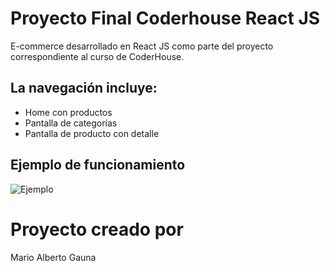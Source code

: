 # Proyecto Final Coderhouse React JS

E-commerce desarrollado en React JS como parte del proyecto correspondiente al curso de CoderHouse.

## La navegación incluye:

- Home con productos
- Pantalla de categorías 
- Pantalla de producto con detalle

## Ejemplo de funcionamiento

![Ejemplo](../src/image/Preentregafinal.gif)



# Proyecto creado por

Mario Alberto Gauna